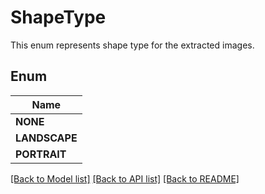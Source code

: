 
# ShapeType
This enum represents shape type for the extracted images.

## Enum
| Name |
| ----------- |
| **NONE** |
| **LANDSCAPE** |
| **PORTRAIT** |

[[Back to Model list]](../../README.md#documentation-for-models) [[Back to API list]](../../README.md#documentation-for-api-endpoints) [[Back to README]](../../README.md)


